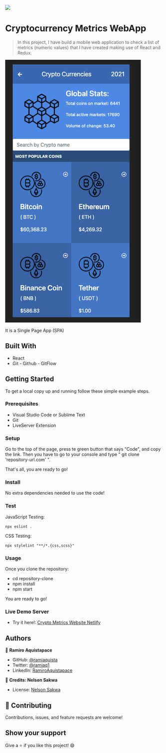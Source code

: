 ![](https://img.shields.io/badge/Microverse-blueviolet)

# Cryptocurrency Metrics WebApp

> In this project, I have build a mobile web application to check a list of metrics (numeric values) that I have created making use of React and Redux.


![screenshot](./readme-img.png)

It is a Single Page App (SPA)


## Built With

- React
- Git - Github - GitFlow


## Getting Started

To get a local copy up and running follow these simple example steps.

### Prerequisites

- Visual Studio Code or Sublime Text
- Git
- LiveServer Extension


### Setup

Go to the top of the page, press te green button that says "Code", and copy the link. Then you have to go to your console and type " git clone 'repository-url.com' ".

That's all, you are ready to go!

### Install

No extra dependencies needed to use the code!

### Test

JavaScript Testing:
```
npx eslint .
```

CSS Testing:
```
npx stylelint "**/*.{css,scss}"
```

### Usage

Once you clone the repository:
 - cd repository-clone
 - npm install
 - npm start

You are ready to go!

### Live Demo Server

- Try it here!: [Crypto Metrics Website Netlify](https://crypto-metrics.netlify.app/)


## Authors

👤 **Ramiro Aquistapace**

- GitHub: [@ramiaquista](https://github.com/ramiaquista)
- Twitter: [@ramiaq1](https://twitter.com/ramiaq1)
- LinkedIn: [RamiroAquistapace](https://www.linkedin.com/in/ramiro-aquistapace-32b61b204/)

👤  **Credits: Nelson Sakwa**

- License: [Nelson Sakwa](https://www.behance.net/gallery/31579789/Ballhead-App-(Free-PSDs))
## 🤝 Contributing

Contributions, issues, and feature requests are welcome!


## Show your support

Give a ⭐️ if you like this project! 😄